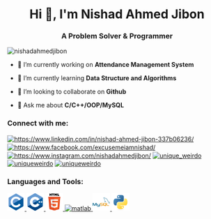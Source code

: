 <h1 align="center">Hi 👋, I'm Nishad Ahmed Jibon</h1>
<h3 align="center">A Problem Solver & Programmer</h3>

<p align="left"> <img src="https://komarev.com/ghpvc/?username=nishadahmedjibon&label=Profile%20views&color=0e75b6&style=flat" alt="nishadahmedjibon" /> </p>

- 🔭 I’m currently working on **Attendance Management System**

- 🌱 I’m currently learning **Data Structure and Algorithms**

- 👯 I’m looking to collaborate on **Github**

- 💬 Ask me about **C/C++/OOP/MySQL**

<h3 align="left">Connect with me:</h3>
<p align="left">
<a href="https://linkedin.com/in/https://www.linkedin.com/in/nishad-ahmed-jibon-337b06236/" target="blank"><img align="center" src="https://raw.githubusercontent.com/rahuldkjain/github-profile-readme-generator/master/src/images/icons/Social/linked-in-alt.svg" alt="https://www.linkedin.com/in/nishad-ahmed-jibon-337b06236/" height="30" width="40" /></a>
<a href="https://fb.com/https://www.facebook.com/excusemeiamnishad/" target="blank"><img align="center" src="https://raw.githubusercontent.com/rahuldkjain/github-profile-readme-generator/master/src/images/icons/Social/facebook.svg" alt="https://www.facebook.com/excusemeiamnishad/" height="30" width="40" /></a>
<a href="https://instagram.com/https://www.instagram.com/nishadahmedjibon/" target="blank"><img align="center" src="https://raw.githubusercontent.com/rahuldkjain/github-profile-readme-generator/master/src/images/icons/Social/instagram.svg" alt="https://www.instagram.com/nishadahmedjibon/" height="30" width="40" /></a>
<a href="https://www.codechef.com/users/unique_weirdo" target="blank"><img align="center" src="https://cdn.jsdelivr.net/npm/simple-icons@3.1.0/icons/codechef.svg" alt="unique_weirdo" height="30" width="40" /></a>
<a href="https://codeforces.com/profile/uniqueweirdo" target="blank"><img align="center" src="https://raw.githubusercontent.com/rahuldkjain/github-profile-readme-generator/master/src/images/icons/Social/codeforces.svg" alt="uniqueweirdo" height="30" width="40" /></a>
<a href="https://www.leetcode.com/uniqueweirdo" target="blank"><img align="center" src="https://raw.githubusercontent.com/rahuldkjain/github-profile-readme-generator/master/src/images/icons/Social/leet-code.svg" alt="uniqueweirdo" height="30" width="40" /></a>
</p>

<h3 align="left">Languages and Tools:</h3>
<p align="left"> <a href="https://www.cprogramming.com/" target="_blank" rel="noreferrer"> <img src="https://raw.githubusercontent.com/devicons/devicon/master/icons/c/c-original.svg" alt="c" width="40" height="40"/> </a> <a href="https://www.w3schools.com/cpp/" target="_blank" rel="noreferrer"> <img src="https://raw.githubusercontent.com/devicons/devicon/master/icons/cplusplus/cplusplus-original.svg" alt="cplusplus" width="40" height="40"/> </a> <a href="https://www.w3.org/html/" target="_blank" rel="noreferrer"> <img src="https://raw.githubusercontent.com/devicons/devicon/master/icons/html5/html5-original-wordmark.svg" alt="html5" width="40" height="40"/> </a> <a href="https://www.mathworks.com/" target="_blank" rel="noreferrer"> <img src="https://upload.wikimedia.org/wikipedia/commons/2/21/Matlab_Logo.png" alt="matlab" width="40" height="40"/> </a> <a href="https://www.mysql.com/" target="_blank" rel="noreferrer"> <img src="https://raw.githubusercontent.com/devicons/devicon/master/icons/mysql/mysql-original-wordmark.svg" alt="mysql" width="40" height="40"/> </a> <a href="https://www.python.org" target="_blank" rel="noreferrer"> <img src="https://raw.githubusercontent.com/devicons/devicon/master/icons/python/python-original.svg" alt="python" width="40" height="40"/> </a> </p>
